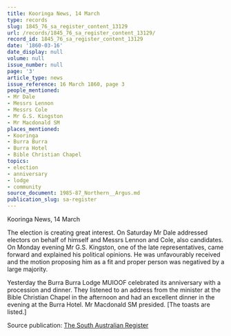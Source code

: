 ```yaml
---
title: Kooringa News, 14 March
type: records
slug: 1845_76_sa_register_content_13129
url: /records/1845_76_sa_register_content_13129/
record_id: 1845_76_sa_register_content_13129
date: '1860-03-16'
date_display: null
volume: null
issue_number: null
page: '3'
article_type: news
issue_reference: 16 March 1860, page 3
people_mentioned:
- Mr Dale
- Messrs Lennon
- Messrs Cole
- Mr G.S. Kingston
- Mr Macdonald SM
places_mentioned:
- Kooringa
- Burra Burra
- Burra Hotel
- Bible Christian Chapel
topics:
- election
- anniversary
- lodge
- community
source_document: 1985-87_Northern__Argus.md
publication_slug: sa-register
---
```


Kooringa News, 14 March

The election is creating great interest.  On Saturday Mr Dale addressed electors on behalf of himself and Messrs Lennon and Cole, also candidates.  On Monday evening Mr G.S. Kingston, one of the late representatives, came forward and explained his political opinions.  He was unfavourably received and the motion proposing him as a fit and proper person was negatived by a large majority.

Yesterday the Burra Burra Lodge MUIOOF celebrated its anniversary with a procession and dinner.  They listened to an address from the minister at the Bible Christian Chapel in the afternoon and had an excellent dinner in the evening at the Burra Hotel.  Mr Macdonald SM presided.  [The toasts are listed.]

Source publication: [The South Australian Register](/publications/sa-register/)

